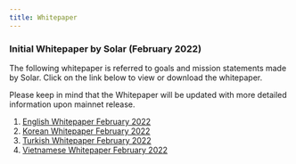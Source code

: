 ```yaml
---
title: Whitepaper
---
```


### Initial Whitepaper by Solar (February 2022)

The following whitepaper is referred to goals and mission statements made by Solar.
Click on the link below to view or download the whitepaper.

Please keep in mind that the Whitepaper will be updated with more detailed information upon mainnet release.

1. [English Whitepaper February 2022](/assets/documents/whitepaper-february-2022.pdf)
2. [Korean Whitepaper February 2022](/assets/documents/kr-whitepaper-february-2022.pdf)
3. [Turkish Whitepaper February 2022](/assets/documents/tr-whitepaper-february-2022.pdf)
4. [Vietnamese Whitepaper February 2022](/assets/documents/vi-whitepaper-february-2022.pdf)
